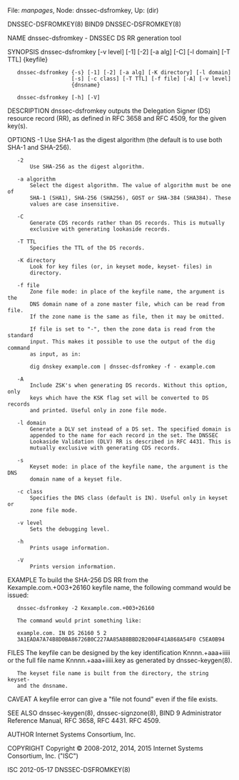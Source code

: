 File: *manpages*,  Node: dnssec-dsfromkey,  Up: (dir)

DNSSEC-DSFROMKEY(8)                  BIND9                 DNSSEC-DSFROMKEY(8)



NAME
       dnssec-dsfromkey - DNSSEC DS RR generation tool

SYNOPSIS
       dnssec-dsfromkey [-v level] [-1] [-2] [-a alg] [-C] [-l domain]
                        [-T TTL] {keyfile}

       dnssec-dsfromkey {-s} [-1] [-2] [-a alg] [-K directory] [-l domain]
                        [-s] [-c class] [-T TTL] [-f file] [-A] [-v level]
                        {dnsname}

       dnssec-dsfromkey [-h] [-V]

DESCRIPTION
       dnssec-dsfromkey outputs the Delegation Signer (DS) resource record
       (RR), as defined in RFC 3658 and RFC 4509, for the given key(s).

OPTIONS
       -1
           Use SHA-1 as the digest algorithm (the default is to use both SHA-1
           and SHA-256).

       -2
           Use SHA-256 as the digest algorithm.

       -a algorithm
           Select the digest algorithm. The value of algorithm must be one of
           SHA-1 (SHA1), SHA-256 (SHA256), GOST or SHA-384 (SHA384). These
           values are case insensitive.

       -C
           Generate CDS records rather than DS records. This is mutually
           exclusive with generating lookaside records.

       -T TTL
           Specifies the TTL of the DS records.

       -K directory
           Look for key files (or, in keyset mode, keyset- files) in
           directory.

       -f file
           Zone file mode: in place of the keyfile name, the argument is the
           DNS domain name of a zone master file, which can be read from file.
           If the zone name is the same as file, then it may be omitted.

           If file is set to "-", then the zone data is read from the standard
           input. This makes it possible to use the output of the dig command
           as input, as in:

           dig dnskey example.com | dnssec-dsfromkey -f - example.com

       -A
           Include ZSK's when generating DS records. Without this option, only
           keys which have the KSK flag set will be converted to DS records
           and printed. Useful only in zone file mode.

       -l domain
           Generate a DLV set instead of a DS set. The specified domain is
           appended to the name for each record in the set. The DNSSEC
           Lookaside Validation (DLV) RR is described in RFC 4431. This is
           mutually exclusive with generating CDS records.

       -s
           Keyset mode: in place of the keyfile name, the argument is the DNS
           domain name of a keyset file.

       -c class
           Specifies the DNS class (default is IN). Useful only in keyset or
           zone file mode.

       -v level
           Sets the debugging level.

       -h
           Prints usage information.

       -V
           Prints version information.

EXAMPLE
       To build the SHA-256 DS RR from the Kexample.com.+003+26160 keyfile
       name, the following command would be issued:

       dnssec-dsfromkey -2 Kexample.com.+003+26160

       The command would print something like:

       example.com. IN DS 26160 5 2
       3A1EADA7A74B8D0BA86726B0C227AA85AB8BBD2B2004F41A868A54F0 C5EA0B94

FILES
       The keyfile can be designed by the key identification Knnnn.+aaa+iiiii
       or the full file name Knnnn.+aaa+iiiii.key as generated by
       dnssec-keygen(8).

       The keyset file name is built from the directory, the string keyset-
       and the dnsname.

CAVEAT
       A keyfile error can give a "file not found" even if the file exists.

SEE ALSO
       dnssec-keygen(8), dnssec-signzone(8), BIND 9 Administrator Reference
       Manual, RFC 3658, RFC 4431.  RFC 4509.

AUTHOR
       Internet Systems Consortium, Inc.

COPYRIGHT
       Copyright © 2008-2012, 2014, 2015 Internet Systems Consortium, Inc.
       ("ISC")



ISC                               2012-05-17               DNSSEC-DSFROMKEY(8)
